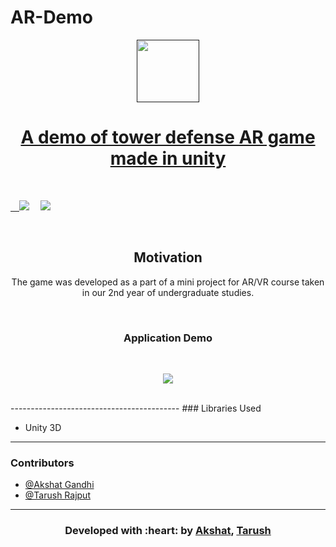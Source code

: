 # AR-Demo
<p align="center">
  <a href="" rel="noopener">
 <img width=100px src="./assets/images/SpendMate1.png"</a>
</p>
<h1 align = 'center'>A demo of tower defense AR game made in unity</h1>

<br>

</p align="center">  


&emsp;[![](https://img.shields.io/badge/IDE-Visual_Studio_Code-blue?style=for-the-badge&logo=visual-studio-code)](https://code.visualstudio.com/  "Visual Studio Code")
&emsp;[![](https://img.shields.io/badge/Made%20with-Unity-57b9d3.svg?style=for-the-badge&logo=unity)](https://unity3d.com  "Unity 3D")





<br>

<h2 align='center'>Motivation</h2>
<p align='center'>
The game was developed as a part of a mini project for AR/VR course taken in our 2nd year of undergraduate studies. 
<p align='center'>
</p>

</p>

<div align="center">
<br>
<h3 align="center">Application Demo</h3>
<br>
<p align="center">
  <img src="https://github.com/tarush-r/AR-Demo/blob/master/Demo.gif">
</p>
<br>
</div>
------------------------------------------
### Libraries Used 

- Unity 3D 



 
------------------------------------------
### Contributors
- [@Akshat Gandhi](https://github.com/AkshatG6)
- [@Tarush Rajput](https://github.com/tarush-r)

------------------------------------------
<h3 align="center"><b>Developed with :heart: by <a href="https://github.com/AkshatG6">Akshat</a>, <a href="https://github.com/tarush-r">Tarush</a></b></h1>
